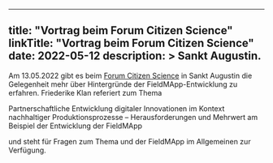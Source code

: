 
---
title: "Vortrag beim Forum Citizen Science"
linkTitle: "Vortrag beim Forum Citizen Science"
date: 2022-05-12
description: >
  Sankt Augustin.
---

Am 13.05.2022 gibt es beim [Forum Citizen Science](https://www.buergerschaffenwissen.de/veranstaltungen/forum-citizen-science-2022) in Sankt Augustin die Gelegenheit mehr über Hintergründe der FieldMApp-Entwicklung zu erfahren. Friederike Klan referiert zum Thema 

Partnerschaftliche Entwicklung digitaler Innovationen im Kontext nachhaltiger Produktionsprozesse – Herausforderungen und Mehrwert am Beispiel der Entwicklung der FieldMApp

und steht für Fragen zum Thema und der FieldMApp im Allgemeinen zur Verfügung.
